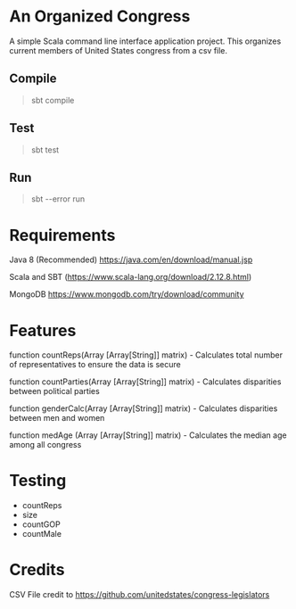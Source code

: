 # An Organized Congress
A simple Scala command line interface application project. This organizes current members of United States congress from a csv file. 

## Compile
>sbt compile 

## Test
>sbt test

## Run
>sbt --error run 

# Requirements
Java 8 (Recommended) https://java.com/en/download/manual.jsp

Scala and SBT (https://www.scala-lang.org/download/2.12.8.html)

MongoDB https://www.mongodb.com/try/download/community

# Features
function countReps(Array [Array[String]] matrix) - Calculates total number of representatives to ensure the data is secure

function countParties(Array [Array[String]] matrix) - Calculates disparities between political parties

function genderCalc(Array [Array[String]] matrix) - Calculates disparities between men and women 

function medAge (Array [Array[String]] matrix) - Calculates the median age among all congress



# Testing
- countReps
- size
- countGOP
- countMale


# Credits
CSV File credit to https://github.com/unitedstates/congress-legislators